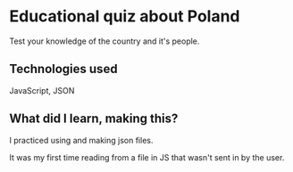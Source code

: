 # Educational quiz about Poland

Test your knowledge of the country and it's people.

## Technologies used

JavaScript, JSON

## What did I learn, making this?

I practiced using and making json files.

 It was my first time reading from a file in JS that wasn't sent in by the user.

